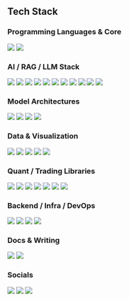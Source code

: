 ## Tech Stack

### Programming Languages & Core
<a href="https://www.python.org/" target="_blank"><img src="https://img.shields.io/badge/Python-3776AB?style=for-the-badge&logo=python&logoColor=white"/></a>
<a href="https://developer.apple.com/macos/" target="_blank"><img src="https://img.shields.io/badge/Apple-000000?style=for-the-badge&logo=apple&logoColor=white"/></a>

### AI / RAG / LLM Stack
<a href="https://www.tensorflow.org/" target="_blank"><img src="https://img.shields.io/badge/TensorFlow-FF6F00?style=for-the-badge&logo=tensorflow&logoColor=white"/></a>
<a href="https://pytorch.org/" target="_blank"><img src="https://img.shields.io/badge/PyTorch-EE4C2C?style=for-the-badge&logo=pytorch&logoColor=white"/></a>
<a href="https://scikit-learn.org/" target="_blank"><img src="https://img.shields.io/badge/scikit--learn-F7931E?style=for-the-badge&logo=scikitlearn&logoColor=white"/></a>
<a href="https://www.scipy.org/" target="_blank"><img src="https://img.shields.io/badge/SciPy-8CAAE6?style=for-the-badge&logo=scipy&logoColor=white"/></a>
<a href="https://www.nltk.org/" target="_blank"><img src="https://img.shields.io/badge/NLTK-1A1A1A?style=for-the-badge&logo=nltk&logoColor=white"/></a>
<a href="https://huggingface.co/" target="_blank"><img src="https://img.shields.io/badge/HuggingFace-FFD21F?style=for-the-badge&logo=huggingface&logoColor=black"/></a>
<a href="https://openai.com/" target="_blank"><img src="https://img.shields.io/badge/OpenAI-412991?style=for-the-badge&logo=openai&logoColor=white"/></a>
<a href="https://www.langchain.com/" target="_blank"><img src="https://img.shields.io/badge/LangChain-0E1117?style=for-the-badge&logoColor=white"/></a>
<a href="https://openbb.co/" target="_blank"><img src="https://img.shields.io/badge/OpenBB-2E8B57?style=for-the-badge&logo=openbb&logoColor=white"/></a>
<a href="https://github.com/InternLM/DeepSeek-V2" target="_blank"><img src="https://img.shields.io/badge/DeepSeek-4A90E2?style=for-the-badge&logoColor=white"/></a>
<a href="https://ollama.com/" target="_blank"><img src="https://img.shields.io/badge/Ollama-343541?style=for-the-badge&logoColor=white"/></a>

### Model Architectures
<a href="#"><img src="https://img.shields.io/badge/LSTM-6A1B9A?style=for-the-badge&logoColor=white"/></a>
<a href="#"><img src="https://img.shields.io/badge/GRU-8E24AA?style=for-the-badge&logoColor=white"/></a>
<a href="#"><img src="https://img.shields.io/badge/CNN-E91E63?style=for-the-badge&logoColor=white"/></a>
<a href="#"><img src="https://img.shields.io/badge/Transformer-26C6DA?style=for-the-badge&logoColor=white"/></a>

### Data & Visualization
<a href="https://numpy.org/" target="_blank"><img src="https://img.shields.io/badge/Numpy-013243?style=for-the-badge&logo=numpy&logoColor=white"/></a>
<a href="https://pandas.pydata.org/" target="_blank"><img src="https://img.shields.io/badge/Pandas-150458?style=for-the-badge&logo=pandas&logoColor=white"/></a>
<a href="https://matplotlib.org/" target="_blank"><img src="https://img.shields.io/badge/Matplotlib-11557C?style=for-the-badge&logo=matplotlib&logoColor=white"/></a>
<a href="https://seaborn.pydata.org/" target="_blank"><img src="https://img.shields.io/badge/Seaborn-4B8BBE?style=for-the-badge&logo=seaborn&logoColor=white"/></a>
<a href="https://plotly.com/" target="_blank"><img src="https://img.shields.io/badge/Plotly-3F4F75?style=for-the-badge&logo=plotly&logoColor=white"/></a>

### Quant / Trading Libraries
<a href="#"><img src="https://img.shields.io/badge/Vectorbt-000000?style=for-the-badge&logoColor=white"/></a>
<a href="#"><img src="https://img.shields.io/badge/Pandas--TA-872657?style=for-the-badge&logoColor=white"/></a>
<a href="#"><img src="https://img.shields.io/badge/MPLFinance-004d40?style=for-the-badge&logoColor=white"/></a>
<a href="#"><img src="https://img.shields.io/badge/Quantstats-1c1c1c?style=for-the-badge&logoColor=white"/></a>
<a href="#"><img src="https://img.shields.io/badge/EODHD-1A73E8?style=for-the-badge&logoColor=white"/></a>
<a href="#"><img src="https://img.shields.io/badge/Alpaca-00C2CB?style=for-the-badge&logoColor=white"/></a>
<a href="#"><img src="https://img.shields.io/badge/Oanda-0052CC?style=for-the-badge&logoColor=white"/></a>

### Backend / Infra / DevOps
<a href="https://www.streamlit.io/" target="_blank"><img src="https://img.shields.io/badge/Streamlit-FF4B4B?style=for-the-badge&logo=streamlit&logoColor=white"/></a>
<a href="https://www.docker.com/" target="_blank"><img src="https://img.shields.io/badge/Docker-2496ED?style=for-the-badge&logo=docker&logoColor=white"/></a>
<a href="https://pages.github.com/" target="_blank"><img src="https://img.shields.io/badge/GitHub_Pages-121013?style=for-the-badge&logo=github&logoColor=white"/></a>
<a href="https://www.digitalocean.com/" target="_blank"><img src="https://img.shields.io/badge/DigitalOcean-0080FF?style=for-the-badge&logo=digitalocean&logoColor=white"/></a>

### Docs & Writing
<a href="https://www.markdownguide.org/" target="_blank"><img src="https://img.shields.io/badge/Markdown-000000?style=for-the-badge&logo=markdown&logoColor=white"/></a>
<a href="https://www.latex-project.org/" target="_blank"><img src="https://img.shields.io/badge/LaTeX-008080?style=for-the-badge&logo=latex&logoColor=white"/></a>

### Socials
<a href="https://discord.com/" target="_blank"><img src="https://img.shields.io/badge/Discord-5865F2?style=for-the-badge&logo=discord&logoColor=white"/></a>
<a href="https://www.linkedin.com/in/j-francisco-salazar" target="_blank"><img src="https://img.shields.io/badge/LinkedIn-0077B5?style=for-the-badge&logo=linkedin&logoColor=white"/></a>
<a href="https://twitter.com/frassagui2014" target="_blank"><img src="https://img.shields.io/badge/Twitter-1DA1F2?style=for-the-badge&logo=twitter&logoColor=white"/></a>
